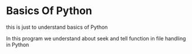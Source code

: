# Basics Of Python
this is just to understand basics of Python

In this program we understand about seek and tell function in file handling in Python

